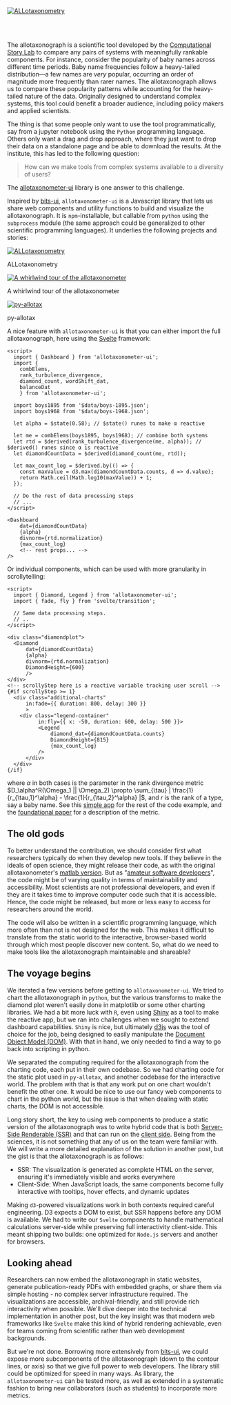 
<a href="https://vermont-complex-systems.github.io/complex-stories/allotaxonometry" target="_blank" rel="noopener" style="display: block; padding-bottom: 3rem;">
    <img src="/py_allotax_example005-crop.jpg" alt="ALLotaxonometry">
</a>

The allotaxonograph is a scientific tool developed by the [Computational Story Lab](https://compstorylab.org/) to compare any pairs of systems with meaningfully rankable components. For instance, consider the popularity of baby names across different time periods. Baby name frequencies follow a heavy-tailed distribution—a few names are *very* popular, occurring an order of magnitude more frequently than rarer names. The allotaxonograph allows us to compare these popularity patterns while accounting for the heavy-tailed nature of the data. Originally designed to understand complex systems, this tool could benefit a broader audience, including policy makers and applied scientists.

The thing is that some people only want to use the tool programmatically, say from a jupyter notebook using the `Python` programming language. Others only want a drag and drop approach, where they just want to drop their data on a standalone page and be able to download the results. At the institute, this has led to the following question:

> How can we make tools from complex systems available to a diversity of users?

The [allotaxonometer-ui](https://github.com/Vermont-Complex-Systems/allotaxonometer-ui) library is one answer to this challenge. 

Inspired by [bits-ui](https://bits-ui.com/), `allotaxonometer-ui` is a Javascript library that lets us share web components and utility functions to build and visualize the allotaxonograph. It is `npm`-installable, but callable from `python` using the `subprocess` module (the same approach could be generalized to other scientific programming languages). It underlies the following projects and stories:

<div class="image-grid">
  
  <div class="image-item">
    <a href="https://vermont-complex-systems.github.io/complex-stories/allotaxonometry" target="_blank" rel="noopener">
      <img src="/common/thumbnails/screenshots/allotaxonometry.jpg" alt="ALLotaxonometry">
    </a>
    <p class="image-caption">ALLotaxonometry</p>
  </div>
  
  <div class="image-item" style="max-width:90%;">
    <a href="https://vermont-complex-systems.github.io/complex-stories/allotax-scrolly" target="_blank" rel="noopener">
      <img src="/common/thumbnails/screenshots/allotax-scrolly.jpg" alt="A whirlwind tour of the allotaxonometer">
    </a>
    <p class="image-caption">A whirlwind tour of the allotaxonometer</p>
  </div>

  <div class="image-item">
    <a href="https://github.com/compstorylab/py-allotax" target="_blank" rel="noopener">
      <img src="/Allotax.jpg" alt="py-allotax">
    </a>
    <p class="image-caption">py-allotax</p>
  </div>
</div>

A nice feature with `allotaxonometer-ui` is that you can either import the full allotaxonograph, here using the [Svelte](https://svelte.dev/) framework:

```svelte
<script>
  import { Dashboard } from 'allotaxonometer-ui';
  import { 
    combElems, 
    rank_turbulence_divergence, 
    diamond_count, wordShift_dat, 
    balanceDat 
    } from 'allotaxonometer-ui';
  
  import boys1895 from '$data/boys-1895.json';
  import boys1968 from '$data/boys-1968.json';

  let alpha = $state(0.58); // $state() runes to make α reactive

  let me = combElems(boys1895, boys1968); // combine both systems
  let rtd = $derived(rank_turbulence_divergence(me, alpha)); // $derived() runes since α is reactive
  let diamondCountData = $derived(diamond_count(me, rtd));
  
  let max_count_log = $derived.by(() => {
    const maxValue = d3.max(diamondCountData.counts, d => d.value);
    return Math.ceil(Math.log10(maxValue)) + 1;
  });
  
  // Do the rest of data processing steps
  // ...
</script>

<Dashboard 
    dat={diamondCountData}
    {alpha}
    divnorm={rtd.normalization}
    {max_count_log}
    <!-- rest props... -->
/>
```

Or individual components, which can be used with more granularity in scrollytelling:

```svelte
<script>
  import { Diamond, Legend } from 'allotaxonometer-ui';
  import { fade, fly } from 'svelte/transition';
  
  // Same data processing steps.
  // ..
</script>

<div class="diamondplot">
  <Diamond
      dat={diamondCountData} 
      {alpha} 
      divnorm={rtd.normalization} 
      DiamondHeight={600} 
      />
</div>
<!-- scrollyStep here is a reactive variable tracking user scroll -->
{#if scrollyStep >= 1} 
  <div class="additional-charts"  
      in:fade={{ duration: 800, delay: 300 }} 
      >
    <div class="legend-container" 
          in:fly={{ x: -50, duration: 600, delay: 500 }}>
          <Legend
              diamond_dat={diamondCountData.counts}
              DiamondHeight={815}
              {max_count_log}
          />
      </div>
  </div>
{/if}
```

where $\alpha$ in both cases is the parameter in the rank divergence metric $D_\alpha^R(\Omega_1 || \Omega_2) \propto \sum_{\tau} | \frac{1}{r_{\tau,1}^\alpha} - \frac{1}{r_{\tau,2}^\alpha} |$, and $r$ is the rank of a type, say a baby name. See this [simple app](https://github.com/Vermont-Complex-Systems/allotaxonometer-ui/blob/main/dev/apps/VanillaApp.svelte) for the rest of the code example, and the [foundational paper](https://epjdatascience.springeropen.com/articles/10.1140/epjds/s13688-023-00400-x) for a description of the metric.

## The old gods

To better understand the contribution, we should consider first what researchers typically do when they develop new tools. If they believe in the ideals of open science, they might release their code, as with the original allotaxonometer's [matlab version](https://gitlab.com/compstorylab/allotaxonometer). But as "[amateur software developers](https://www.youtube.com/watch?v=zwRdO9_GGhY)", the code might be of varying quality in terms of maintainability and accessibility. Most scientists are not professional developers, and even if they are it takes time to improve computer code such that it is accessible. Hence, the code might be released, but more or less easy to access for researchers around the world.

The code will also be written in a scientific programming language, which more often than not is not designed for the web. This makes it difficult to translate from the static world to the interactive, browser-based world through which most people discover new content. So, what do we need to make tools like the allotaxonograph maintainable and shareable?

## The voyage begins

We iterated a few versions before getting to `allotaxonometer-ui`. We tried to chart the allotaxonograph in `python`, but the various transforms to make the diamond plot weren't easily done in matplotlib or some other charting libraries. We had a bit more luck with `R`, even using [Shiny](https://shiny.posit.co/) as a tool to make the reactive app, but we ran into challenges when we sought to extend dashboard capabilities. `Shiny` is nice, but ultimately [d3js](https://d3js.org/) was the tool of choice for the job, being designed to easily manipulate the [Document Object Model (DOM)](https://developer.mozilla.org/en-US/docs/Web/API/Document_Object_Model). With that in hand, we only needed to find a way to go back into scripting in python.

We separated the computing required for the allotaxonograph from the charting code, each put in their own codebase. So we had charting code for the static plot used in `py-allotax`, and another codebase for the interactive world. The problem with that is that any work put on one chart wouldn't benefit the other one. It would be nice to use our fancy web components to chart in the python world, but the issue is that when dealing with static charts, the DOM is not accessible.

Long story short, the key to using web components to produce a static version of the allotaxonograph was to write hybrid code that is both [Server-Side Renderable (SSR)](https://developer.mozilla.org/en-US/docs/Glossary/SSR) and that can run on the [client side](https://developer.mozilla.org/en-US/docs/Glossary/CSR). Being from the sciences, it is not something that any of us on the team were familiar with. We will write a more detailed explanation of the solution in another post, but the gist is that the allotaxonograph is as follows:

- SSR: The visualization is generated as complete HTML on the server, ensuring it's immediately visible and works everywhere
- Client-Side: When JavaScript loads, the same components become fully interactive with tooltips, hover effects, and dynamic updates

Making `d3`-powered visualizations work in both contexts required careful engineering. D3 expects a DOM to exist, but SSR happens before any DOM is available. We had to write our `Svelte` components to handle mathematical calculations server-side while preserving full interactivity client-side. This meant shipping two builds: one optimized for `Node.js` servers and another for browsers. 

## Looking ahead

Researchers can now embed the allotaxonograph in static websites, generate publication-ready PDFs with embedded graphs, or share them via simple hosting - no complex server infrastructure required. The visualizations are accessible, archival-friendly, and still provide rich interactivity when possible. We'll dive deeper into the technical implementation in another post, but the key insight was that modern web frameworks like `Svelte` make this kind of hybrid rendering achievable, even for teams coming from scientific rather than web development backgrounds.

But we're not done. Borrowing more extensively from [bits-ui](https://bits-ui.com/), we could expose more subcomponents of the allotaxonograph (down to the contour lines, or axis) so that we give full power to web developers. The library still could be optimized for speed in many ways. As library, the `allotaxonometer-ui` can be tested more, as well as extended in a systematic fashion to bring new collaborators (such as students) to incorporate more metrics.